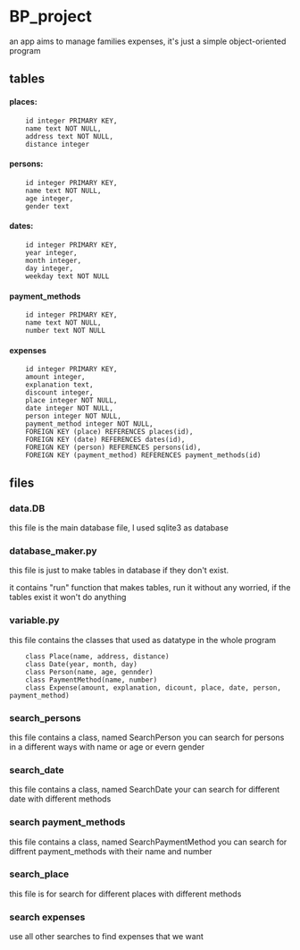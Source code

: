 # BP_project
an app aims to manage families expenses, it's just a simple object-oriented program 
## tables
####  places:
		id integer PRIMARY KEY,
		name text NOT NULL,
		address text NOT NULL,
		distance integer

#### persons:
		id integer PRIMARY KEY,
		name text NOT NULL,
		age integer,
		gender text

#### dates: 
		id integer PRIMARY KEY,
		year integer,
		month integer,
		day integer,
		weekday text NOT NULL

#### payment_methods
		id integer PRIMARY KEY,
		name text NOT NULL,
		number text NOT NULL
#### expenses 
		id integer PRIMARY KEY,
		amount integer,
		explanation text,
		discount integer,
		place integer NOT NULL,
		date integer NOT NULL,
		person integer NOT NULL,
		payment_method integer NOT NULL,
		FOREIGN KEY (place) REFERENCES places(id),
		FOREIGN KEY (date) REFERENCES dates(id),
		FOREIGN KEY (person) REFERENCES persons(id),
		FOREIGN KEY (payment_method) REFERENCES payment_methods(id)
## files 

### data.DB 
this file is the main database file, I used sqlite3 as database 



### database_maker.py
this file is just to make tables in database if they don't exist.

it contains "run" function that makes tables, run it without any worried, if the tables exist it won't do anything 

### variable.py
this file contains the classes that used as datatype in the whole program 

		class Place(name, address, distance)
		class Date(year, month, day)
		class Person(name, age, gennder)
		class PaymentMethod(name, number)
		class Expense(amount, explanation, dicount, place, date, person, payment_method)


### search_persons 
this file contains a class, named SearchPerson  you can search for persons in a different ways with name or age or evern gender

### search_date 
this file contains a class, named SearchDate your can search for different date with different methods

### search payment_methods 
this file contains a class, named SearchPaymentMethod you can search for diffrent payment_methods with their name and number

### search_place 
this file is for search for different places with different methods

### search expenses
use all other searches to find expenses that we want
